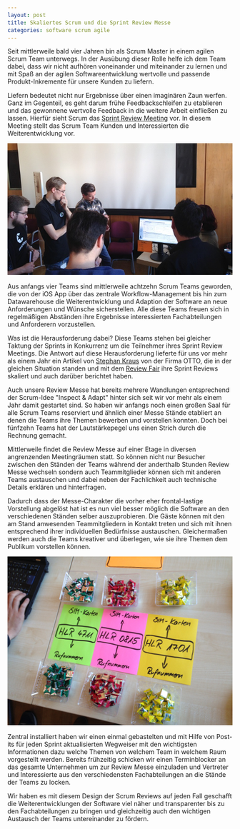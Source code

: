 ```yaml
---
layout: post
title: Skaliertes Scrum und die Sprint Review Messe
categories: software scrum agile
---
```


Seit mittlerweile bald vier Jahren bin als Scrum Master in einem agilen Scrum Team unterwegs. In der Ausübung dieser Rolle helfe ich dem Team dabei, dass wir nicht aufhören voneinander und miteinander zu lernen und mit Spaß an der agilen Softwareentwicklung wertvolle und passende Produkt-Inkremente für unsere Kunden zu liefern.

Liefern bedeutet nicht nur Ergebnisse über einen imaginären Zaun werfen. Ganz im Gegenteil, es geht darum frühe Feedbackschleifen zu etablieren und das gewonnene wertvolle Feedback in die weitere Arbeit einfließen zu lassen. Hierfür sieht Scrum das [Sprint Review Meeting](http://www.scrumguides.org/scrum-guide.html#events-review) vor. In diesem Meeting stellt das Scrum Team Kunden und Interessierten die Weiterentwicklung vor.

![Präsentation am Stand](/images/2016-04-24/001.jpg)

Aus anfangs vier Teams sind mittlerweile achtzehn Scrum Teams geworden, die von der iOS App über das zentrale Workflow-Management bis hin zum Datawarehouse die Weiterentwicklung und Adaption der Software an neue Anforderungen und Wünsche sicherstellen. Alle diese Teams freuen sich in regelmäßigen Abständen ihre Ergebnisse interessierten Fachabteilungen und Anforderern vorzustellen.

Was ist die Herausforderung dabei? Diese Teams stehen bei gleicher Taktung der Sprints in Konkurrenz um die Teilnehmer ihres Sprint Review Meetings. Die Antwort auf diese Herausforderung lieferte für uns vor mehr als einem Jahr ein Artikel von [Stephan Kraus](https://www.scrumalliance.org/community/profile/skraus6/) von der Firma OTTO, die in der gleichen Situation standen und mit dem [Review Fair](https://www.scrumalliance.org/community/articles/2013/january/scaling-the-sprint-review-the-fair) ihre Sprint Reviews skaliert und auch darüber berichtet haben.

Auch unsere Review Messe hat bereits mehrere Wandlungen entsprechend der Scrum-Idee "Inspect & Adapt" hinter sich seit wir vor mehr als einem Jahr damit gestartet sind. So haben wir anfangs noch einen großen Saal für alle Scrum Teams reserviert und ähnlich einer Messe Stände etabliert an denen die Teams ihre Themen bewerben und vorstellen konnten. Doch bei fünfzehn Teams hat der Lautstärkepegel uns einen Strich durch die Rechnung gemacht.

Mittlerweile findet die Review Messe auf einer Etage in diversen angrenzenden Meetingräumen statt. So können nicht nur Besucher zwischen den Ständen der Teams während der anderthalb Stunden Review Messe wechseln sondern auch Teammitglieder können sich mit anderen Teams austauschen und dabei neben der Fachlichkeit auch technische Details erklären und hinterfragen.

Dadurch dass der Messe-Charakter die vorher eher frontal-lastige Vorstellung abgelöst hat ist es nun viel besser möglich die Software an den verschiedenen Ständen selber auszuprobieren. Die Gäste können mit den am Stand anwesenden Teammitgliedern in Kontakt treten und sich mit ihnen entsprechend ihrer individuellen Bedürfnisse austauschen. Gleichermaßen werden auch die Teams kreativer und überlegen, wie sie ihre Themen dem Publikum vorstellen können.

![Auch so kann man Software erklären...](/images/2016-04-24/002.jpg)

Zentral installiert haben wir einen einmal gebastelten und mit Hilfe von Post-its für jeden Sprint aktualisierten Wegweiser mit den wichtigsten Informationen dazu welche Themen von welchem Team in welchem Raum vorgestellt werden. Bereits frühzeitig schicken wir einen Terminblocker an das gesamte Unternehmen um zur Review Messe einzuladen und Vertreter und Interessierte aus den verschiedensten Fachabteilungen an die Stände der Teams zu locken.

Wir haben es mit diesem Design der Scrum Reviews auf jeden Fall geschafft die Weiterentwicklungen der Software viel näher und transparenter bis zu den Fachabteilungen zu bringen und gleichzeitig auch den wichtigen Austausch der Teams untereinander zu fördern.
